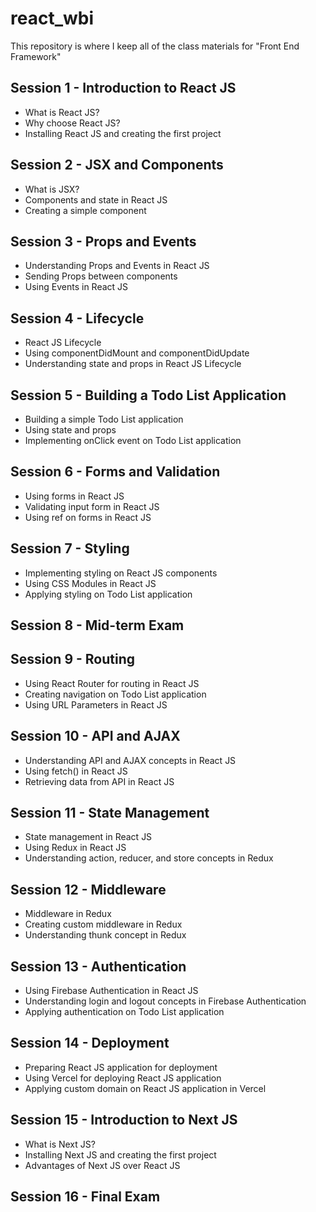 # react_wbi
This repository is where I keep all of the class materials for "Front End Framework"

## **Session 1 - Introduction to React JS**

- What is React JS?
- Why choose React JS?
- Installing React JS and creating the first project

## **Session 2 - JSX and Components**

- What is JSX?
- Components and state in React JS
- Creating a simple component

## **Session 3 - Props and Events**

- Understanding Props and Events in React JS
- Sending Props between components
- Using Events in React JS

## **Session 4 - Lifecycle**

- React JS Lifecycle
- Using componentDidMount and componentDidUpdate
- Understanding state and props in React JS Lifecycle

## **Session 5 - Building a Todo List Application**

- Building a simple Todo List application
- Using state and props
- Implementing onClick event on Todo List application

## **Session 6 - Forms and Validation**

- Using forms in React JS
- Validating input form in React JS
- Using ref on forms in React JS

## **Session 7 - Styling**

- Implementing styling on React JS components
- Using CSS Modules in React JS
- Applying styling on Todo List application

## **Session 8 - Mid-term Exam**

## **Session 9 - Routing**

- Using React Router for routing in React JS
- Creating navigation on Todo List application
- Using URL Parameters in React JS

## **Session 10 - API and AJAX**

- Understanding API and AJAX concepts in React JS
- Using fetch() in React JS
- Retrieving data from API in React JS

## **Session 11 - State Management**

- State management in React JS
- Using Redux in React JS
- Understanding action, reducer, and store concepts in Redux

## **Session 12 - Middleware**

- Middleware in Redux
- Creating custom middleware in Redux
- Understanding thunk concept in Redux

## **Session 13 - Authentication**

- Using Firebase Authentication in React JS
- Understanding login and logout concepts in Firebase Authentication
- Applying authentication on Todo List application

## **Session 14 - Deployment**

- Preparing React JS application for deployment
- Using Vercel for deploying React JS application
- Applying custom domain on React JS application in Vercel

## **Session 15 - Introduction to Next JS**

- What is Next JS?
- Installing Next JS and creating the first project
- Advantages of Next JS over React JS

## **Session 16 - Final Exam**
